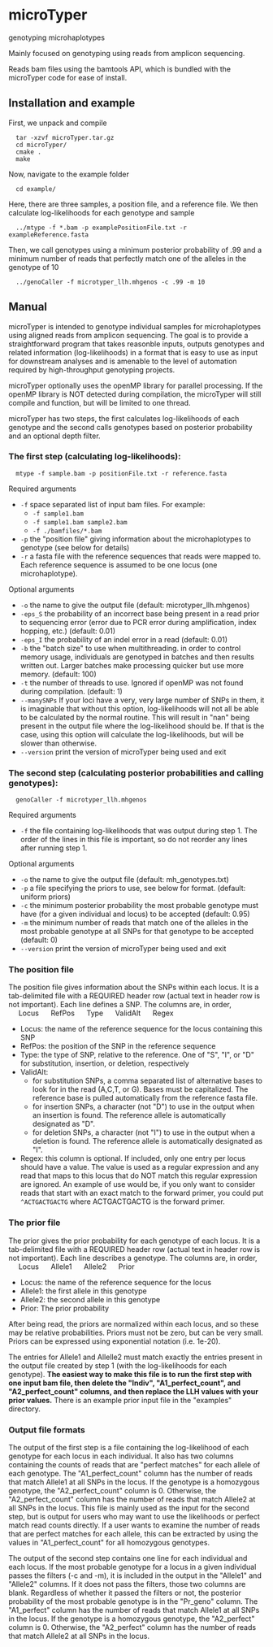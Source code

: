 # microTyper
genotyping microhaplotypes

Mainly focused on genotyping using reads from amplicon sequencing.  
  
Reads bam files using the bamtools API, which is bundled with the  
microTyper code for ease of install.
  
  
## Installation and example

First, we unpack and compile  
```
  tar -xzvf microTyper.tar.gz
  cd microTyper/
  cmake .
  make
```
  
Now, navigate to the example folder  
```
  cd example/  
```
  
Here, there are three samples, a position file, and a reference file.
We then calculate log-likelihoods for each genotype and sample  
```
  ../mtype -f *.bam -p examplePositionFile.txt -r exampleReference.fasta  
```
  
Then, we call genotypes using a minimum posterior probability of .99 and a 
minimum number of reads that perfectly match one of the alleles in the genotype of 10  
```
  ../genoCaller -f microtyper_llh.mhgenos -c .99 -m 10
```
  
## Manual

microTyper is intended to genotype individual samples for microhaplotypes using 
aligned reads from amplicon sequencing. The goal is to provide a straightforward 
program that takes reasonble inputs, outputs genotypes and related information 
(log-likelihoods) in a format that is easy 
to use as input for downstream analyses and is amenable to the level of automation 
required by high-throughput genotyping projects. 

microTyper optionally uses the openMP library for parallel processing. If the 
openMP library is NOT detected during compilation, the microTyper will still 
compile and function, but will be limited to one thread.

microTyper has two steps, the first calculates log-likelihoods of each genotype and 
the second calls genotypes based on posterior probability and an optional depth filter.

### The first step (calculating log-likelihoods):

```
  mtype -f sample.bam -p positionFile.txt -r reference.fasta  
```
Required arguments  
- `-f` space separated list of input bam files. For example:
  - `-f sample1.bam`
  - `-f sample1.bam sample2.bam`
  - `-f ./bamfiles/*.bam`
- `-p` the "position file" giving information about the microhaplotypes to genotype (see 
  below for details)
- `-r` a fasta file with the reference sequences that reads were mapped to. Each reference 
  sequence is assumed to be one locus (one microhaplotype).

Optional arguments
- `-o` the name to give the output file (default: microtyper_llh.mhgenos)
- `-eps_S` the probability of an incorrect base being present in a read prior to sequencing 
  error (error due to PCR error during amplification, index hopping, etc.) (default: 0.01)
- `-eps_I` the probability of an indel error in a read (default: 0.01)
- `-b` the "batch size" to use when multithreading. in order to control memory usage, 
  individuals are genotyped in batches and then results written out. Larger batches make
  processing quicker but use more memory. (default: 100)
- `-t` the number of threads to use. Ignored if openMP was not found during compilation. (default: 1)
- `--manySNPs` If your loci have a very, very large number of SNPs in them, it is imaginable that without this option,
  log-likelihoods will not all be able to be calculated by the normal routine. This will result in "nan" being 
  present in the output file where the log-likelihood should be. If that is the case, using this option will
  calculate the log-likelihoods, but will be slower than otherwise. 
- `--version` print the version of microTyper being used and exit 

### The second step (calculating posterior probabilities and calling genotypes):  

```
  genoCaller -f microtyper_llh.mhgenos
```

Required arguments
- `-f` the file containing log-likelihoods that was output during step 1. The order of the lines
  in this file is important, so do not reorder any lines after running step 1.

Optional arguments
- `-o` the name to give the output file (default: mh_genotypes.txt) 
- `-p` a file specifying the priors to use, see below for format. (default: uniform priors)
- `-c` the minimum posterior probability the most probable genotype must have (for a given individual 
  and locus) to be accepted (default: 0.95)
- `-m` the minimum number of reads that match one of the alleles in the most probable genotype at all SNPs
  for that genotype to be accepted (default: 0)
- `--version` print the version of microTyper being used and exit 


### The position file

The position file gives information about the SNPs within each locus. It is a tab-delimited file with
a REQUIRED header row (actual text in header row is not important). Each line defines a SNP. 
The columns are, in order,  
&nbsp;&nbsp;&nbsp;&nbsp;&nbsp;Locus
&nbsp;&nbsp;&nbsp;&nbsp;&nbsp;RefPos
&nbsp;&nbsp;&nbsp;&nbsp;&nbsp;Type
&nbsp;&nbsp;&nbsp;&nbsp;&nbsp;ValidAlt
&nbsp;&nbsp;&nbsp;&nbsp;&nbsp;Regex  
 
- Locus: the name of the reference sequence for the locus containing this SNP
- RefPos: the position of the SNP in the reference sequence
- Type: the type of SNP, relative to the reference. One of 
  "S", "I", or "D" for substitution, insertion, or deletion, respectively
- ValidAlt: 
  - for substitution SNPs, a comma separated list of alternative bases to look for 
    in the read (A,C,T, or G). Bases must be capitalized. The reference base is pulled 
	automatically from the reference fasta file.
  - for insertion SNPs, a character (not "D") to use in the output when an insertion is found. The 
    reference allele is automatically designated as "D".
  - for deletion SNPs, a character (not "I") to use in the output when a deletion is found. The 
    reference allele is automatically designated as "I".
- Regex: this column is optional. If included, only one entry per locus should have a value. The value
  is used as a regular expression and any read that maps to this locus that do NOT match this regular 
  expression are ignored. An example of use would be, if you only want to consider reads that start 
  with an exact match to the forward primer, you could put `^ACTGACTGACTG` where ACTGACTGACTG is the 
  forward primer.


### The prior file

The prior gives the prior probability for each genotype of each locus. It is a tab-delimited file with
a REQUIRED header row (actual text in header row is not important). Each line describes a genotype. 
The columns are, in order,  
&nbsp;&nbsp;&nbsp;&nbsp;&nbsp;Locus
&nbsp;&nbsp;&nbsp;&nbsp;&nbsp;Allele1
&nbsp;&nbsp;&nbsp;&nbsp;&nbsp;Allele2
&nbsp;&nbsp;&nbsp;&nbsp;&nbsp;Prior  

- Locus: the name of the reference sequence for the locus
- Allele1: the first allele in this genotype
- Allele2: the second allele in this genotype
- Prior: The prior probability

After being read, the priors are normalized within each locus, and so these may be relative probabilities. Priors must not be zero, but can be very small. Priors can be expressed using exponential notation (i.e. 1e-20).

The entries for Allele1 and Allelle2 must match exactly the entries present in the output file created by step 1 (with the log-likelihoods for each genotype). **The easiest way to make this file is to run the first step with one input bam file, then delete the "Indiv", "A1_perfect_count", and "A2_perfect_count" columns, and then replace the LLH values with your prior values.**  There is an example prior input file in the "examples" directory.


### Output file formats

The output of the first step is a file containing the log-likelihood of each genotype for each locus in each individual. It also has two columns containing the counts of reads that are "perfect matches" for each allele of each genotype. The "A1_perfect_count" column has the number of reads that match Allele1 at all SNPs in the locus. If the genotype is a homozygous genotype, the "A2_perfect_count" column is 0. Otherwise, the "A2_perfect_count" column has the number of reads that match Allele2 at all SNPs in the locus. This file is mainly used as the input for the second step, but is output for users who may want to use the likelihoods or perfect match read counts directly. If a user wants to examine the number of reads that are perfect matches for each allele, this can be extracted by using the values in "A1_perfect_count" for all homozygous genotypes.

The output of the second step contains one line for each individual and each locus. If the most probable genotype for a locus in a given individual passes the filters (-c and -m), it is included in the output in the "Allele1" and "Allele2" columns. If it does not pass the filters, those two columns are blank. Regardless of whether it passed the filters or not, the posterior probability of the most probable genotype is in the "Pr_geno" column. The "A1_perfect" column has the number of reads that match Allele1 at all SNPs in the locus. If the genotype is a homozygous genotype, the "A2_perfect" column is 0. Otherwise, the "A2_perfect" column has the number of reads that match Allele2 at all SNPs in the locus.
